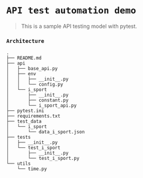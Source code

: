 # `API test automation demo`
> This is a sample API testing model with pytest.

### `Architecture`
```
.
├── README.md
├── api
│   ├── base_api.py
│   ├── env
│   │   ├── __init__.py
│   │   └── config.py
│   └── i_sport
│       ├── __init__.py
│       ├── constant.py
│       └── i_sport_api.py
├── pytest.ini
├── requirements.txt
├── test_data
│   └── i_sport
│       └── data_i_sport.json
├── tests
│   ├── __init__.py
│   └── test_i_sport
│       ├── __init__.py
│       └── test_i_sport.py
└── utils
    └── time.py
```
